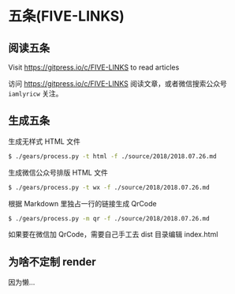 # 五条(FIVE-LINKS)

## 阅读五条

Visit https://gitpress.io/c/FIVE-LINKS to read articles

访问 https://gitpress.io/c/FIVE-LINKS 阅读文章，或者微信搜索公众号 `iamlyricw` 关注。


## 生成五条

生成无样式 HTML 文件

```bash
$ ./gears/process.py -t html -f ./source/2018/2018.07.26.md 
```

生成微信公众号排版 HTML 文件

```bash
$ ./gears/process.py -t wx -f ./source/2018/2018.07.26.md 
```

根据 Markdown 里独占一行的链接生成 QrCode

```bash
$ ./gears/process.py -m qr -f ./source/2018/2018.07.26.md 
```

如果要在微信加 QrCode，需要自己手工去 dist 目录编辑 index.html

## 为啥不定制 render

因为懒...

